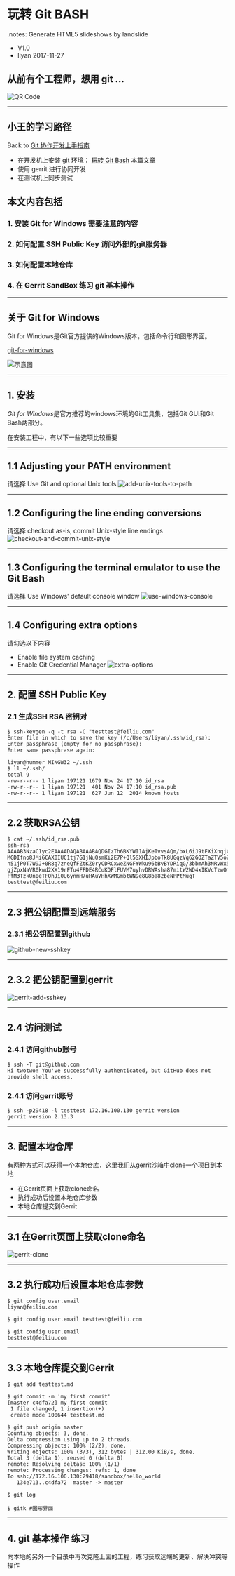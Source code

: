 # 玩转 Git BASH
.notes: Generate HTML5 slideshows by landslide
<!-- landslide git_bash.md --relative --copy-theme -d git-bash.html -->

 * V1.0
 * liyan 2017-11-27

## 从前有个工程师，想用 git …

<!-- .qr: 450|http://172.16.100.90:10000/slide/gerrit/git-bash.html -->

![QR Code](images/qr-git-bash.png)

---

## 小王的学习路径

Back to [Git 协作开发上手指南](./index.html)

* 在开发机上安装 git 环境： [玩转 Git Bash](./git-bash.html) 本篇文章
* 使用 gerrit 进行协同开发
* 在测试机上同步测试

## 本文内容包括

### 1. 安装 Git for Windows 需要注意的内容
### 2. 如何配置 SSH Public Key 访问外部的git服务器
### 3. 如何配置本地仓库
### 4. 在 Gerrit SandBox 练习 git 基本操作

---

## 关于 Git for Windows

Git for Windows是Git官方提供的Windows版本，包括命令行和图形界面。

[git-for-windows](https://git-for-windows.github.io/)

![示意图](https://git-for-windows.github.io/img/gw1web_thumb.png)

---

## 1. 安装
*Git for Windows*是官方推荐的windows环境的Git工具集，包括Git GUI和Git Bash两部分。

在安装工程中，有以下一些选项比较重要

---

## 1.1 Adjusting your PATH environment

请选择 Use Git and optional Unix tools
	![add-unix-tools-to-path](images/git-bash-add-unix-tools-to-path.png)

---
## 1.2 Configuring the line ending conversions

请选择 checkout as-is, commit Unix-style line endings
	![checkout-and-commit-unix-style](images/git-bash-checkout-and-commit-unix-style.png)

---
## 1.3 Configuring the terminal emulator to use the Git Bash

请选择 Use Windows' default console window
	![use-windows-console](images/git-bash-use-windows-console.png)

---
## 1.4 Configuring extra options

请勾选以下内容

* Enable file system caching
* Enable Git Credential Manager
![extra-options](images/git-bash-extra-options.png)

---
## 2. 配置 SSH Public Key
### 2.1 生成SSH RSA 密钥对

	$ ssh-keygen -q -t rsa -C "testtest@feiliu.com"
	Enter file in which to save the key (/c/Users/liyan/.ssh/id_rsa):
	Enter passphrase (empty for no passphrase):
	Enter same passphrase again:

	liyan@hummer MINGW32 ~/.ssh
	$ ll ~/.ssh/
	total 9
	-rw-r--r-- 1 liyan 197121 1679 Nov 24 17:10 id_rsa
	-rw-r--r-- 1 liyan 197121  401 Nov 24 17:10 id_rsa.pub
	-rw-r--r-- 1 liyan 197121  627 Jun 12  2014 known_hosts


---
## 2.2 获取RSA公钥

	$ cat ~/.ssh/id_rsa.pub
	ssh-rsa AAAAB3NzaC1yc2EAAAADAQABAAABAQDGIzTh6BKYWI1AjKeTvvsAQm/bxL6iJ9tFXiXnqjXx
	MGDIfno8JMi6CAX0IUC1tj7G1jNuQsmKi2E7P+Ql5SXHIJpboTk8UGqzVq62GOZTaZTV5oZ9TUgMyTv2
	n51jP0T7W9J+0R8g7zneQfFZtKZ0ryCDRCxweZNGFYWku96bBvBYDRiqG/3bbmAh3NRvWx5zKBv6ieat
	gjZpxNaVR0kwd2XX19rFTu4FFDE4RCuKQFlFUVM7uyhvDRWAsha87mitW2WD4xIKVcTzwOmBrGMPOKiv
	FfM3TzkUn0eTFOhJi0U6ynmH7uHAuVHhXWMGmbtWN9e8G8ba82beNPPtMugT testtest@feiliu.com

---
## 2.3 把公钥配置到远端服务
### 2.3.1 把公钥配置到github

![github-new-sshkey](images/github-new-sshkey.png)

---
## 2.3.2 把公钥配置到gerrit

![gerrit-add-sshkey](images/gerrit-add-sshkey.png)

---
## 2.4 访问测试
### 2.4.1 访问github账号

	$ ssh -T git@github.com
	Hi twotwo! You've successfully authenticated, but GitHub does not provide shell access.

### 2.4.1 访问gerrit账号

	$ ssh -p29418 -l testtest 172.16.100.130 gerrit version
	gerrit version 2.13.3

---

## 3. 配置本地仓库
有两种方式可以获得一个本地仓库，这里我们从gerrit沙箱中clone一个项目到本地

* 在Gerrit页面上获取clone命名
* 执行成功后设置本地仓库参数
* 本地仓库提交到Gerrit
---

## 3.1 在Gerrit页面上获取clone命名

![gerrit-clone](images/gerrit-clone.png)

---

## 3.2 执行成功后设置本地仓库参数

	$ git config user.email
	liyan@feiliu.com

	$ git config user.email testtest@feiliu.com

	$ git config user.email
	testtest@feiliu.com

---

## 3.3 本地仓库提交到Gerrit

	$ git add testtest.md

	$ git commit -m 'my first commit'
	[master c4dfa72] my first commit
	 1 file changed, 1 insertion(+)
	 create mode 100644 testtest.md

	$ git push origin master
	Counting objects: 3, done.
	Delta compression using up to 2 threads.
	Compressing objects: 100% (2/2), done.
	Writing objects: 100% (3/3), 312 bytes | 312.00 KiB/s, done.
	Total 3 (delta 1), reused 0 (delta 0)
	remote: Resolving deltas: 100% (1/1)
	remote: Processing changes: refs: 1, done
	To ssh://172.16.100.130:29418/sandbox/hello_world
	   134e713..c4dfa72  master -> master

	$ git log

	$ gitk #图形界面

---
## 4. git 基本操作 练习

向本地的另外一个目录中再次克隆上面的工程，练习获取远端的更新、解决冲突等操作